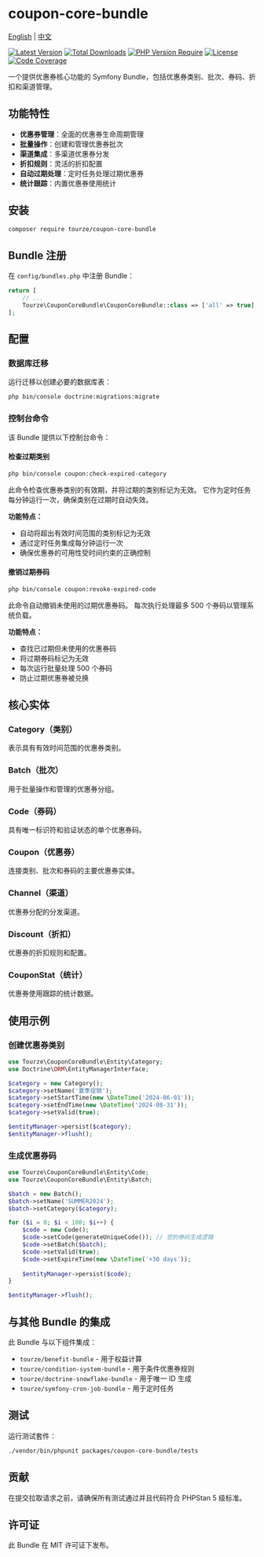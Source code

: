 # coupon-core-bundle

[English](README.md) | [中文](README.zh-CN.md)

[![Latest Version](https://img.shields.io/packagist/v/tourze/coupon-core-bundle.svg?style=flat-square)](https://packagist.org/packages/tourze/coupon-core-bundle)
[![Total Downloads](https://img.shields.io/packagist/dt/tourze/coupon-core-bundle.svg?style=flat-square)](https://packagist.org/packages/tourze/coupon-core-bundle)
[![PHP Version Require](https://img.shields.io/packagist/dependency-v/tourze/coupon-core-bundle/php?style=flat-square)](https://packagist.org/packages/tourze/coupon-core-bundle)
[![License](https://img.shields.io/packagist/l/tourze/coupon-core-bundle?style=flat-square)](https://packagist.org/packages/tourze/coupon-core-bundle)
[![Code Coverage](https://codecov.io/gh/tourze/coupon-core-bundle/branch/master/graph/badge.svg)](https://codecov.io/gh/tourze/coupon-core-bundle)

一个提供优惠券核心功能的 Symfony Bundle，包括优惠券类别、批次、券码、折扣和渠道管理。

## 功能特性

- **优惠券管理**：全面的优惠券生命周期管理
- **批量操作**：创建和管理优惠券批次
- **渠道集成**：多渠道优惠券分发
- **折扣规则**：灵活的折扣配置
- **自动过期处理**：定时任务处理过期优惠券
- **统计跟踪**：内置优惠券使用统计

## 安装

```bash
composer require tourze/coupon-core-bundle
```

## Bundle 注册

在 `config/bundles.php` 中注册 Bundle：

```php
return [
    // ...
    Tourze\CouponCoreBundle\CouponCoreBundle::class => ['all' => true],
];
```

## 配置

### 数据库迁移

运行迁移以创建必要的数据库表：

```bash
php bin/console doctrine:migrations:migrate
```

### 控制台命令

该 Bundle 提供以下控制台命令：

#### 检查过期类别

```bash
php bin/console coupon:check-expired-category
```

此命令检查优惠券类别的有效期，并将过期的类别标记为无效。
它作为定时任务每分钟运行一次，确保类别在过期时自动失效。

**功能特点：**
- 自动将超出有效时间范围的类别标记为无效
- 通过定时任务集成每分钟运行一次
- 确保优惠券的可用性受时间约束的正确控制

#### 撤销过期券码

```bash
php bin/console coupon:revoke-expired-code
```

此命令自动撤销未使用的过期优惠券码。
每次执行处理最多 500 个券码以管理系统负载。

**功能特点：**
- 查找已过期但未使用的优惠券码
- 将过期券码标记为无效
- 每次运行批量处理 500 个券码
- 防止过期优惠券被兑换

## 核心实体

### Category（类别）
表示具有有效时间范围的优惠券类别。

### Batch（批次）
用于批量操作和管理的优惠券分组。

### Code（券码）
具有唯一标识符和验证状态的单个优惠券码。

### Coupon（优惠券）
连接类别、批次和券码的主要优惠券实体。

### Channel（渠道）
优惠券分配的分发渠道。

### Discount（折扣）
优惠券的折扣规则和配置。

### CouponStat（统计）
优惠券使用跟踪的统计数据。

## 使用示例

### 创建优惠券类别

```php
use Tourze\CouponCoreBundle\Entity\Category;
use Doctrine\ORM\EntityManagerInterface;

$category = new Category();
$category->setName('夏季促销');
$category->setStartTime(new \DateTime('2024-06-01'));
$category->setEndTime(new \DateTime('2024-08-31'));
$category->setValid(true);

$entityManager->persist($category);
$entityManager->flush();
```

### 生成优惠券码

```php
use Tourze\CouponCoreBundle\Entity\Code;
use Tourze\CouponCoreBundle\Entity\Batch;

$batch = new Batch();
$batch->setName('SUMMER2024');
$batch->setCategory($category);

for ($i = 0; $i < 100; $i++) {
    $code = new Code();
    $code->setCode(generateUniqueCode()); // 您的券码生成逻辑
    $code->setBatch($batch);
    $code->setValid(true);
    $code->setExpireTime(new \DateTime('+30 days'));
    
    $entityManager->persist($code);
}

$entityManager->flush();
```

## 与其他 Bundle 的集成

此 Bundle 与以下组件集成：
- `tourze/benefit-bundle` - 用于权益计算
- `tourze/condition-system-bundle` - 用于条件优惠券规则
- `tourze/doctrine-snowflake-bundle` - 用于唯一 ID 生成
- `tourze/symfony-cron-job-bundle` - 用于定时任务

## 测试

运行测试套件：

```bash
./vendor/bin/phpunit packages/coupon-core-bundle/tests
```

## 贡献

在提交拉取请求之前，请确保所有测试通过并且代码符合 PHPStan 5 级标准。

## 许可证

此 Bundle 在 MIT 许可证下发布。